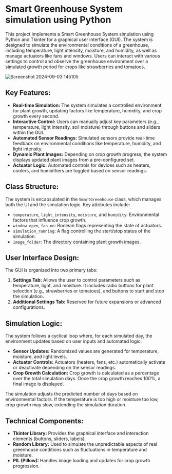 # Smart Greenhouse System simulation using Python

This project implements a Smart Greenhouse System simulation using Python and Tkinter for a graphical user interface (GUI). The system is designed to simulate the environmental conditions of a greenhouse, including temperature, light intensity, moisture, and humidity, as well as manage actuators like fans and windows. Users can interact with various settings to control and observe the greenhouse environment over a simulated growth period for crops like strawberries and tomatoes.

![Screenshot 2024-09-03 145105](https://github.com/user-attachments/assets/06d7071d-f8bd-4fcb-aefa-b326ca38bc13)

## Key Features:
- **Real-time Simulation:** The system simulates a controlled environment for plant growth, updating factors like temperature, humidity, and crop growth every second.
- **Interactive Control:** Users can manually adjust key parameters (e.g., temperature, light intensity, soil moisture) through buttons and sliders within the GUI.
- **Automated Sensor Readings:** Simulated sensors provide real-time feedback on environmental conditions like temperature, humidity, and light intensity.
- **Dynamic Plant Images:** Depending on crop growth progress, the system displays updated plant images from a pre-configured set.
- **Actuator Logic:** Automated controls for devices such as heaters, coolers, and humidifiers are toggled based on sensor readings.

## Class Structure:
The system is encapsulated in the `SmartGreenhouse` class, which manages both the UI and the simulation logic. Key attributes include:
- `temperature`, `light_intensity`, `moisture`, and `humidity`: Environmental factors that influence crop growth.
- `window_open`, `fan_on`: Boolean flags representing the state of actuators.
- `simulation_running`: A flag controlling the start/stop status of the simulation.
- `image_folder`: The directory containing plant growth images.

## User Interface Design:
The GUI is organized into two primary tabs:
1. **Settings Tab:** Allows the user to control parameters such as temperature, light, and moisture. It includes radio buttons for plant selection (e.g., strawberries or tomatoes), and buttons to start and stop the simulation.
2. **Additional Settings Tab:** Reserved for future expansions or advanced configurations.

## Simulation Logic:
The system follows a cyclical loop where, for each simulated day, the environment updates based on user inputs and automated logic:
- **Sensor Updates:** Randomized values are generated for temperature, moisture, and light levels.
- **Actuator Controls:** Actuators (heaters, fans, etc.) automatically activate or deactivate depending on the sensor readings.
- **Crop Growth Calculation:** Crop growth is calculated as a percentage over the total simulation days. Once the crop growth reaches 100%, a final image is displayed.

The simulation adjusts the predicted number of days based on environmental factors. If the temperature is too high or moisture too low, crop growth may slow, extending the simulation duration.

## Technical Components:
- **Tkinter Library:** Provides the graphical interface and interaction elements (buttons, sliders, labels).
- **Random Library:** Used to simulate the unpredictable aspects of real greenhouse conditions such as fluctuations in temperature and moisture.
- **PIL (Pillow):** Handles image loading and updates for crop growth progression.
